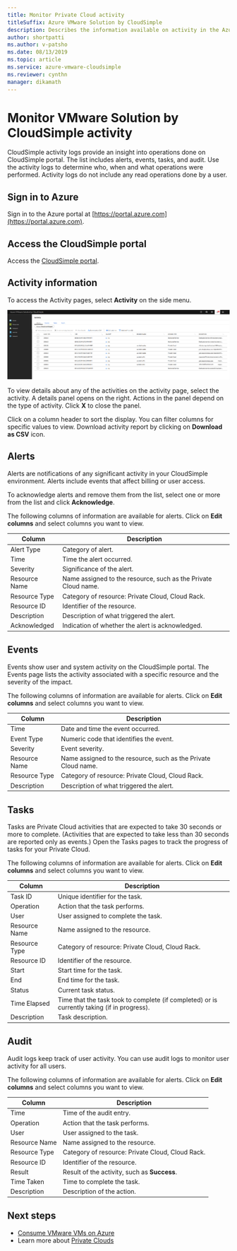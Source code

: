```yaml
--- 
title: Monitor Private Cloud activity
titleSuffix: Azure VMware Solution by CloudSimple
description: Describes the information available on activity in the Azure VMware Solution by CloudSimple environment, including alerts, events, tasks, and audit.
author: shortpatti 
ms.author: v-patsho
ms.date: 08/13/2019 
ms.topic: article 
ms.service: azure-vmware-cloudsimple 
ms.reviewer: cynthn 
manager: dikamath 
---
```


# Monitor VMware Solution by CloudSimple activity

CloudSimple activity logs provide an insight into operations done on CloudSimple portal.  The list includes alerts, events, tasks, and audit.  Use the activity logs to determine who, when and what operations were performed.  Activity logs do not include any read operations done by a user.

## Sign in to Azure

Sign in to the Azure portal at [https://portal.azure.com](https://portal.azure.com).

## Access the CloudSimple portal

Access the [CloudSimple portal](access-cloudsimple-portal.md).

## Activity information

To access the Activity pages, select **Activity** on the side menu.

![Activity page overview](media/activity-page-overview.png)

To view details about any of the activities on the activity page, select the activity. A details panel opens on the right. Actions in the panel depend on the type of activity. Click **X** to close the panel.

Click on a column header to sort the display.  You can filter columns for specific values to view.  Download activity report by clicking on **Download as CSV** icon.

## Alerts

Alerts are notifications of any significant activity in your CloudSimple environment.  Alerts include events that affect billing or user access.

To acknowledge alerts and remove them from the list, select one or more from the list and click **Acknowledge**.

The following columns of information are available for alerts. Click on **Edit columns** and select columns you want to view.

| Column | Description |
------------ | ------------- |
| Alert Type | Category of alert.|
| Time | Time the alert occurred. |
| Severity | Significance of the alert.|
| Resource Name | Name assigned to the resource, such as the Private Cloud name. |
| Resource Type | Category of resource: Private Cloud, Cloud Rack. |
| Resource ID | Identifier of the resource. |
| Description | Description of what triggered the alert. |
| Acknowledged | Indication of whether the alert is acknowledged. |

## Events

Events show user and system activity on the CloudSimple portal. The Events page lists the activity associated with a specific resource and the severity of the impact.

The following columns of information are available for alerts. Click on **Edit columns** and select columns you want to view.

| Column | Description |
------------ | ------------- |
| Time | Date and time the event occurred. |
| Event Type | Numeric code that identifies the event. |
| Severity | Event severity.|
| Resource Name | Name assigned to the resource, such as the Private Cloud name. |
| Resource Type | Category of resource: Private Cloud, Cloud Rack. |
| Description | Description of what triggered the alert. |

## Tasks

Tasks are Private Cloud activities that are expected to take 30 seconds or more to complete. (Activities that are expected to take less than 30 seconds are reported only as events.) Open the Tasks pages to track the progress of tasks for your Private Cloud.

The following columns of information are available for alerts. Click on **Edit columns** and select columns you want to view.

| Column | Description |
------------ | ------------- |
| Task ID | Unique identifier for the task. |
| Operation | Action that the task performs. |
| User | User assigned to complete the task. |
| Resource Name | Name assigned to the resource. |
| Resource Type | Category of resource: Private Cloud, Cloud Rack. |
| Resource ID | Identifier of the resource. |
| Start | Start time for the task. |
| End | End time for the task. |
| Status | Current task status. |
| Time Elapsed | Time that the task took to complete (if completed) or is currently taking (if in progress). |
| Description | Task description. |

## Audit

Audit logs keep track of user activity. You can use audit logs to monitor user activity for all users.

The following columns of information are available for alerts. Click on **Edit columns** and select columns you want to view.

| Column | Description |
------------ | ------------- |
| Time | Time of the audit entry. |
| Operation | Action that the task performs. |
| User | User assigned to the task. |
| Resource Name | Name assigned to the resource. |
| Resource Type | Category of resource: Private Cloud, Cloud Rack. |
| Resource ID | Identifier of the resource. |
| Result | Result of the activity, such as **Success**. |
| Time Taken | Time to complete the task. |
| Description | Description of the action. |

## Next steps

* [Consume VMware VMs on Azure](quickstart-create-vmware-virtual-machine.md)
* Learn more about [Private Clouds](cloudsimple-private-cloud.md)
